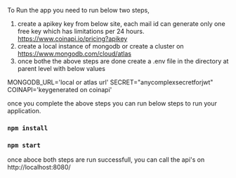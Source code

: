 

To Run the app you need to run below two steps, 

1. create a apikey key from below site, each mail id can generate only one free key which has limitations per 24 hours.
https://www.coinapi.io/pricing?apikey
2. create a local instance of mongodb or create a cluster on 
https://www.mongodb.com/cloud/atlas
3. once bothe the above steps are done create a .env file in the directory at parent level with below values

MONGODB_URL='local or atlas url'
SECRET="anycomplexsecretforjwt"
COINAPI='keygenerated on coinapi'

once you complete the above steps you can run below steps to run your application.

### `npm install`

### `npm start`

once aboce both steps are run successfull, you can call the api's on http://localhost:8080/
